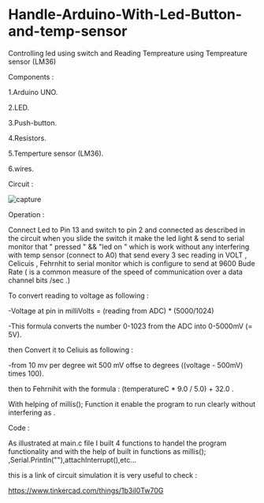 # Handle-Arduino-With-Led-Button-and-temp-sensor

Controlling led using switch and Reading Tempreature using Tempreature sensor (LM36)

Components :

  1.Arduino UNO.
	
  2.LED.                                                            
	
  3.Push-button.
	
  4.Resistors.
	
  5.Temperture sensor (LM36).
	
  6.wires.


Circuit :

![capture](https://user-images.githubusercontent.com/20702455/42103549-b2a9628a-7bc9-11e8-9236-0d3e650b0dfb.PNG)


Operation :

Connect Led to Pin 13 and switch to pin 2 and connected as described in the circuit 
when you slide the switch it make the led light & send to serial monitor that " pressed " && "led on " 
which is work without any interfering with temp sensor (connect to A0) that send every 3 sec reading in VOLT , Celicuis , Fehrnhit 
to serial monitor which is configure to send at 9600 Bude Rate ( is a common measure of the speed of communication over a data channel bits /sec .)

To convert reading to voltage  as following :


  -Voltage at pin in milliVolts = (reading from ADC) * (5000/1024) 
  
  -This formula converts the number 0-1023 from the ADC into 0-5000mV (= 5V).

then Convert it to Celiuis as following :

  -from 10 mv per degree wit 500 mV offse to degrees ((voltage - 500mV) times 100).
  
 
then to Fehrnihit with the formula : (temperatureC * 9.0 / 5.0) + 32.0 .

With helping of millis(); Function it enable the program to run clearly without interfering as .

Code :


 As  illustrated at main.c file 
 I built 4 functions to handel the program functionality and with the help of built in functions as millis(); ,Serial.Println(""),attachInterrupt(),etc...
 
 
 this is a link of circuit simulation it is very useful to check :
 
 https://www.tinkercad.com/things/1b3iI0Tw70G 
 




